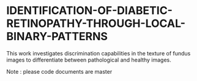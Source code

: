 # IDENTIFICATION-OF-DIABETIC-RETINOPATHY-THROUGH-LOCAL-BINARY-PATTERNS
This work investigates discrimination capabilities in the texture of fundus images to  differentiate between pathological and healthy images. 


Note : please code documents are master 
